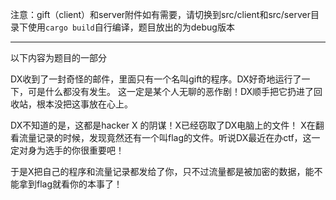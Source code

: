 注意：gift（client）和server附件如有需要，请切换到src/client和src/server目录下使用`cargo build`自行编译，题目放出的为debug版本

---

以下内容为题目的一部分

DX收到了一封奇怪的邮件，里面只有一个名叫gift的程序。DX好奇地运行了一下，可是什么都没有发生。
这一定是某个人无聊的恶作剧！DX顺手把它扔进了回收站，根本没把这事放在心上。

DX不知道的是，这都是hacker X 的阴谋！X已经窃取了DX电脑上的文件！
X在翻看流量记录的时候，发现竟然还有一个叫flag的文件。听说DX最近在办ctf，这一定对身为选手的你很重要吧！

于是X把自己的程序和流量记录都发给了你，只不过流量都是被加密的数据，能不能拿到flag就看你的本事了！
